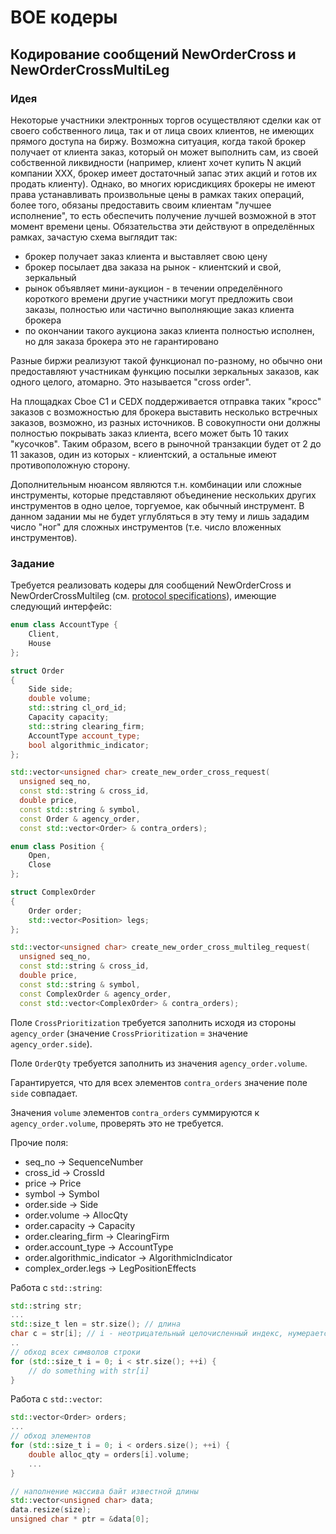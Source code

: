 # BOE кодеры

## Кодирование сообщений NewOrderCross и NewOrderCrossMultiLeg
### Идея
Некоторые участники электронных торгов осуществляют сделки как от своего собственного лица, так и от лица своих клиентов, не имеющих
прямого доступа на биржу. Возможна ситуация, когда такой брокер получает от клиента заказ, который он может выполнить сам, из своей
собственной ликвидности (например, клиент хочет купить N акций компании XXX, брокер имеет достаточный запас этих акций и готов их
продать клиенту). Однако, во многих юрисдикциях брокеры не имеют права устанавливать произвольные цены в рамках таких операций, более
того, обязаны предоставить своим клиентам "лучшее исполнение", то есть обеспечить получение лучшей возможной в этот момент времени цены.
Обязательства эти действуют в определённых рамках, зачастую схема выглядит так:
- брокер получает заказ клиента и выставляет свою цену
- брокер посылает два заказа на рынок - клиентский и свой, зеркальный
- рынок объявляет мини-аукцион - в течении определённого короткого времени другие участники могут предложить свои заказы, полностью
или частично выполняющие заказ клиента брокера
- по окончании такого аукциона заказ клиента полностью исполнен, но для заказа брокера это не гарантировано

Разные биржи реализуют такой функционал по-разному, но обычно они предоставляют участникам функцию посылки зеркальных заказов, как одного
целого, атомарно. Это называется "cross order".

На площадках Cboe C1 и CEDX поддерживается отправка таких "кросс" заказов с возможностью для брокера выставить несколько встречных заказов,
возможно, из разных источников. В совокупности они должны полностью покрывать заказ клиента, всего может быть 10 таких "кусочков".
Таким образом, всего в рыночной транзакции будет от 2 до 11 заказов, один из которых - клиентский, а остальные имеют противоположную сторону.

Дополнительным нюансом являются т.н. комбинации или сложные инструменты, которые представляют объединение нескольких других инструментов
в одно целое, торгуемое, как обычный инструмент. В данном задании мы не будет углубляться в эту тему и лишь зададим число "ног" для сложных
инструментов (т.е. число вложенных инструментов).

### Задание
Требуется реализовать кодеры для сообщений NewOrderCross и NewOrderCrossMultileg (см. [protocol specifications](doc/Cboe_Europe_CEDX_BOE2_Specification-2.16.pdf)),
имеющие следующий интерфейс:
```cpp
enum class AccountType {
    Client,
    House
};

struct Order
{
    Side side;
    double volume;
    std::string cl_ord_id;
    Capacity capacity;
    std::string clearing_firm;
    AccountType account_type;
    bool algorithmic_indicator;
};

std::vector<unsigned char> create_new_order_cross_request(
  unsigned seq_no,
  const std::string & cross_id,
  double price,
  const std::string & symbol,
  const Order & agency_order,
  const std::vector<Order> & contra_orders);

enum class Position {
    Open,
    Close
};

struct ComplexOrder
{
    Order order;
    std::vector<Position> legs;
};

std::vector<unsigned char> create_new_order_cross_multileg_request(
  unsigned seq_no,
  const std::string & cross_id,
  double price,
  const std::string & symbol,
  const ComplexOrder & agency_order,
  const std::vector<ComplexOrder> & contra_orders);
```

Поле `CrossPrioritization` требуется заполнить исходя из стороны `agency_order` (значение `CrossPrioritization` = значение `agency_order.side`).

Поле `OrderQty` требуется заполнить из значения `agency_order.volume`.

Гарантируется, что для всех элементов `contra_orders` значение поле `side` совпадает.

Значения `volume` элементов `contra_orders` суммируются к `agency_order.volume`, проверять это не требуется.

Прочие поля:
* seq_no -> SequenceNumber
* cross_id -> CrossId
* price -> Price
* symbol -> Symbol
* order.side -> Side
* order.volume -> AllocQty
* order.capacity -> Capacity
* order.clearing_firm -> ClearingFirm
* order.account_type -> AccountType
* order.algorithmic_indicator -> AlgorithmicIndicator
* complex_order.legs -> LegPositionEffects

Работа с `std::string`:
```cpp
std::string str;
...
std::size_t len = str.size(); // длина
char c = str[i]; // i - неотрицательный целочисленный индекс, нумерается начинается с 0
..
// обход всех символов строки
for (std::size_t i = 0; i < str.size(); ++i) {
    // do something with str[i]
}
```

Работа с `std::vector`:
```cpp
std::vector<Order> orders;
...
// обход элементов
for (std::size_t i = 0; i < orders.size(); ++i) {
    double alloc_qty = orders[i].volume;
    ...
}

// наполнение массива байт известной длины
std::vector<unsigned char> data;
data.resize(size);
unsigned char * ptr = &data[0];
```
